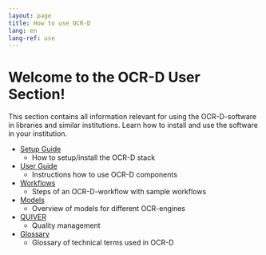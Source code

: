 ```yaml
---
layout: page
title: How to use OCR-D
lang: en
lang-ref: use
---
```


# Welcome to the OCR-D User Section!
This section contains all information relevant for using the OCR-D-software in libraries and similar institutions. Learn how to install and use the software in your institution.

* [Setup Guide](/en/setup)
  * How to setup/install the OCR-D stack
* [User Guide](/en/user_guide)
  * Instructions how to use OCR-D components
* [Workflows](/en/workflows)
  * Steps of an OCR-D-workflow with sample workflows
* [Models](/en/models)
  * Overview of models for different OCR-engines
* [QUIVER](https://ocr-d.de/quiver-frontend/#/workflows)
  * Quality management
* [Glossary](/en/spec/glossary)
  * Glossary of technical terms used in OCR-D
